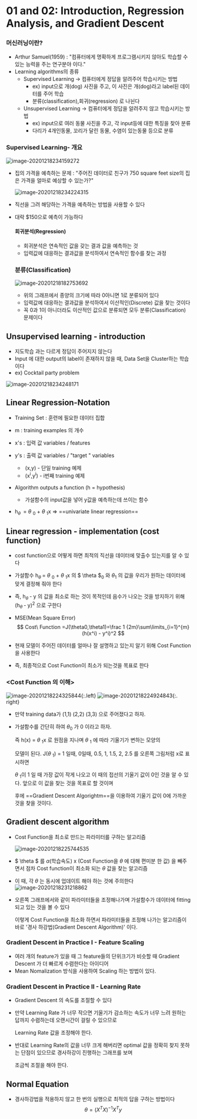 

# 01 and 02: Introduction, Regression Analysis, and Gradient Descent

### 머신러닝이란?

* Arthur Samuel(1959) : "컴퓨터에게 명확하게 프로그램시키지 않아도 학습할 수 있는 능력을 주는 연구분야 이다."
* Learning algorithms의 종류
  * Supervised Learning -> 컴퓨터에게 정답을 알려주어 학습시키는 방법
    * ex) input으로 개(dog) 사진을 주고, 이 사진은 개(dog)라고 label된 데이터를 주어 학습
    * 분류(classification),회귀(regression) 로 나뉜다
  * Unsupervised Learning -> 컴퓨터에게 정답을 알려주지 않고 학습시키는 방법
    * ex) input으로 여러 동물 사진을 주고, 각 input등에 대한 특징을 찾아 분류
    * 다리가 4개인동물, 꼬리가 달린 동물, 수염이 있는동물 등으로 분류

### Supervised Learning- 개요

![image-20201218234159272](C:\Users\Choi\AppData\Roaming\Typora\typora-user-images\image-20201218234159272.png)

* 집의 가격을 예측하는 문제 : "주어진 데이터로 친구가 750 square feet size의 집은 가격을 얼마로 예상할 수 있는가?"

  ![image-20201218234224315](C:\Users\Choi\AppData\Roaming\Typora\typora-user-images\image-20201218234224315.png)

* 직선을 그려 해당하는 가격을 예측하는 방법을 사용할 수 있다

* 대락 $150으로 예측이 가능하다

  #### 회귀분석(Regression)

  * 회귀분석은 연속적인 값을 갖는 결과 값을 예측하는 것
  * 입력값에 대응하는 결과값을 분석하여서 연속적인 함수를 찾는 과정

  ### 분류(Classification)

  ![image-20201218182753692](C:\Users\Choi\AppData\Roaming\Typora\typora-user-images\image-20201218182753692.png)

  * 위의 그래프에서 종양의 크기에 따라 0아니면 1로 분류되어 있다
  * 입력값에 대응하는 결과값을 분석하여서 이산적인(Discrete) 값을 찾는 것이다
  * 꼭 0과 1이 아니더라도 이산적인 값으로 분류되면 모두 분류(Classification) 문제이다

## **Unsupervised learning - introduction**  

* 지도학습 과는 다르게 정답이 주어지지 않는다
* Input 에 대한 output의 label이 존재하지 않을 때, Data Set을 Cluster하는 학습이다
* ex) Cocktail party problem

![image-20201218234248171](C:\Users\Choi\AppData\Roaming\Typora\typora-user-images\image-20201218234248171.png)

## **Linear Regression**-Notation

* Training Set : 훈련에 필요한 데이터 집합

* m : training examples 의 개수

* x's : 입력 값 variables / features

* y's : 출력 값 variables / "target " variables

  * ​	(x,y) - 단일 training 예제
  * ​    (x<sup>i</sup>,y<sup>i</sup>) -  i번째 training 예제

* Algorithm outputs a function (h = hypothesis)

  * ​	가설함수의 input값을 넣어 y값을 예측하는데 쓰이는 함수
* h<sub>$\theta$ </sub> = $\theta$ <sub>0</sub>  + $\theta$ <sub>1</sub>x  => ==univariate linear regression==  

## Linear regression - implementation (cost function)

* cost function으로 어떻게 하면 최적의 직선을 데이터에 맞출수 있는지를 알 수 있다

* 가설함수 h<sub>$\theta$ </sub> = $\theta$ <sub>0</sub>  + $\theta$ <sub>1</sub>x  의  $ \theta $<sub>0</sub> 와 $\theta$<sub>1</sub> 의 값을 우리가 원하는 데이터에 맞게 결정해 줘야 한다

* 즉, h<sub>$\theta$ </sub> - y 의 값을 최소로 하는 것이 목적인데 음수가 나오는 것을 방지하기 위해  (h<sub>$\theta$ </sub> - y)<sup>2</sup> 으로 구한다

* MSE(Mean Square Error) 
  $$
  Cost\ Function =J(\theta0,\theta1)=\frac 1 {2m}\sum\limits_{i=1}^{m}(h(x^i) - y^i)^2
  $$

* 현재 모델이 주어진 데이터를 얼마나 잘 설명하고 있는지 알기 위해 Cost Function을 사용한다
* 즉, 최종적으로 Cost Function이 최소가 되는것을 목표로 한다



### <Cost Function 의 이해>

![image-20201218224325844](C:\Users\Choi\AppData\Roaming\Typora\typora-user-images\image-20201218224325844.png){:.left} ![image-20201218224924843](C:\Users\Choi\AppData\Roaming\Typora\typora-user-images\image-20201218224924843.png){:. right}



* 만약 training data가 (1,1) (2,2) (3,3) 으로 주어졌다고 하자.

* 가설함수를 간단히 하여 $\theta$<sub>0</sub> 가 0 이라고 하자.

   즉 h(x) =  $\theta$ <sub>1</sub>x 로 원점을 지나며  $\theta$ <sub>1</sub> 에 따라 기울기가 변하는 모양의

  모델이 된다.  J($\theta$ <sub>1</sub>) = 1 일때, 0일때, 0.5, 1, 1.5, 2, 2.5 를 오른쪽 그림처럼 x로 표시하면

  $\theta$ <sub>1</sub>이 1 일 때 가장 값이 작게 나오고 이 때의 접선의 기울기 값이 0인 것을 알 수 있다. 앞으로 이 값을 찾는 것을 목표로 할 것이며 

  후에 ==Gradient Descent Algorightm==을  이용하여 기울기 값이 0에 가까운 것을 찾을 것이다.

## **Gradient descent algorithm**

* Cost Function을 최소로 만드는 파라미터를 구하는 알고리즘

  ![image-20201218225744535](C:\Users\Choi\AppData\Roaming\Typora\typora-user-images\image-20201218225744535.png)

* $ \theta $ 를 $\alpha$(학습속도) x (Cost Function을 $\theta$ 에 대해 편미분 한 값) 을 빼주면서 점차 Cost function이 최소화 되는 $\theta$ 값을 찾는 알고리즘

* 이 때, 각 $\theta$ 는 동시에 업데이트 해야 하는 것에 주의한다![image-20201218231218862](C:\Users\Choi\AppData\Roaming\Typora\typora-user-images\image-20201218231218862.png)

* 오른쪽 그래프에서와 같이 파라미터들을 조정해나가며 가설함수가 데이터에 fitting 되고 있는 것을 볼 수 있다

   이렇게 Cost Function을 최소화 하면서 파라미터들을 조정해 나가는 알고리즘이 바로 '경사 하강법(Gradient Descent Algorithm)' 이다.

### Gradient Descent in Practice I - Feature Scaling

* 여러 개의 feature가 있을 때 그 feature들의 단위크기가 비슷할 때 Gradient Descent 가 더 빠르게 수렴한다는 아이디어
* Mean Nomalization 방식을 사용하여 Scaling 하는 방법이 있다.

### Gradient Descent in Practice II - Learning Rate

* Gradient Descent 의 속도를 조절할 수 있다

* 만약 Learning Rate 가 너무 작으면 기울기가 감소하는 속도가 너무 느려 원하는 답까지 수렴하는데 오랜시간이 걸릴 수 있으므로

   Learning Rate 값을 조정해야 한다.

* 반대로 Learning Rate의 값을 너무 크게 해버리면 optimal 값을 정확히 찾지 못하는 단점이 있으므로 경사하강이 진행하는 그래프를 보며

  조금씩 조절을 해야 한다.

## Normal Equation

* 경사하강법을 적용하지 않고 한 번의 실행으로 최적의 답을 구하는 방법이다
  $$
  \theta = (X^TX)^{-1}X^Ty
  $$
  




